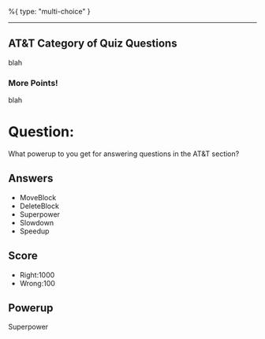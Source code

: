%{
 type: "multi-choice"
}

---
## AT&T Category of Quiz Questions

blah

### More Points!
blah

# Question:
What powerup to you get for answering questions in the AT&T section?

## Answers
- MoveBlock
- DeleteBlock
- Superpower
- Slowdown
- Speedup

## Score
- Right:1000
- Wrong:100

## Powerup
Superpower
